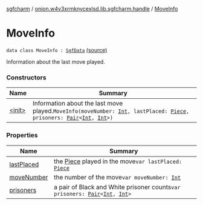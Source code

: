 [sgfcharm](../../index.md) / [onion.w4v3xrmknycexlsd.lib.sgfcharm.handle](../index.md) / [MoveInfo](./index.md)

# MoveInfo

`data class MoveInfo : `[`SgfData`](../-sgf-data.md) [(source)](https://github.com/w4v3/sgfcharm/tree/master/sgfcharm/src/main/java/onion/w4v3xrmknycexlsd/lib/sgfcharm/handle/SgfData.kt#L50)

Information about the last move played.

### Constructors

| Name | Summary |
|---|---|
| [&lt;init&gt;](-init-.md) | Information about the last move played.`MoveInfo(moveNumber: `[`Int`](https://kotlinlang.org/api/latest/jvm/stdlib/kotlin/-int/index.html)`, lastPlaced: `[`Piece`](../-piece/index.md)`, prisoners: `[`Pair`](https://kotlinlang.org/api/latest/jvm/stdlib/kotlin/-pair/index.html)`<`[`Int`](https://kotlinlang.org/api/latest/jvm/stdlib/kotlin/-int/index.html)`, `[`Int`](https://kotlinlang.org/api/latest/jvm/stdlib/kotlin/-int/index.html)`>)` |

### Properties

| Name | Summary |
|---|---|
| [lastPlaced](last-placed.md) | the [Piece](../-piece/index.md) played in the move`var lastPlaced: `[`Piece`](../-piece/index.md) |
| [moveNumber](move-number.md) | the number of the move`var moveNumber: `[`Int`](https://kotlinlang.org/api/latest/jvm/stdlib/kotlin/-int/index.html) |
| [prisoners](prisoners.md) | a pair of Black and White prisoner counts`var prisoners: `[`Pair`](https://kotlinlang.org/api/latest/jvm/stdlib/kotlin/-pair/index.html)`<`[`Int`](https://kotlinlang.org/api/latest/jvm/stdlib/kotlin/-int/index.html)`, `[`Int`](https://kotlinlang.org/api/latest/jvm/stdlib/kotlin/-int/index.html)`>` |
